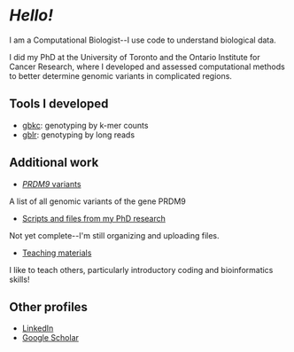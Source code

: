 # *Hello!*

I am a Computational Biologist--I use code to understand biological data.

I did my PhD at the University of Toronto and the Ontario Institute for Cancer Research, where I developed and assessed computational methods to better determine genomic variants in complicated regions.

## Tools I developed
- [gbkc](https://github.com/hgibling/gbkc): genotyping by k-mer counts
- [gblr](https://github.com/hgibling/gblr): genotyping by long reads

## Additional work
- [*PRDM9* variants](https://github.com/hgibling/PRDM9-Variants)

A list of all genomic variants of the gene PRDM9

- [Scripts and files from my PhD research](https://github.com/hgibling/PhD-Thesis)

Not yet complete--I'm still organizing and uploading files.

- [Teaching materials](https://github.com/hgibling/TeachingDossier)

I like to teach others, particularly introductory coding and bioinformatics skills!

## Other profiles
- [LinkedIn](https://www.linkedin.com/in/hgibling/)
- [Google Scholar](https://scholar.google.ca/citations?user=T442hZQAAAAJ&hl=en)
